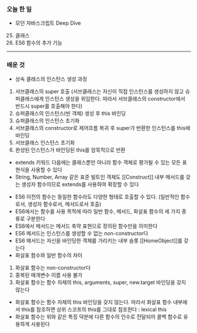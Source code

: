 ### 오늘 한 일
- 모던 자바스크립트 Deep Dive
25. 클래스
26. ES6 함수의 추가 기능
___
### 배운 것
>
- 상속 클래스의 인스턴스 생성 과정
1. 서브클래스의 super 호출 (서브클래스는 자신이 직접 인스턴스를 생성하지 않고 슈퍼클래스에게 인스턴스 생성을 위임한다. 따라서 서브클래스의 constructor에서 반드시 super를 호출해야 한다)
2. 슈퍼클래스의 인스턴스(빈 객체) 생성 후 this 바인딩
3. 슈퍼클래스의 인스턴스 초기화
4. 서브클래스의 constructor로 제어흐름 복귀 후 super가 반환한 인스턴스를 this에 바인딩
5. 서브클래스 인스턴스 초기화
6. 완성된 인스턴스가 바인딩된 this를 암묵적으로 반환
- extends 키워드 다음에는 클래스뿐만 아니라 함수 객체로 평가될 수 있는 모든 표현식을 사용할 수 있다
- String, Number, Array 같은 표준 빌트인 객체도 [[Construct]] 내부 메서드를 갖는 생성자 함수이므로 extends를 사용하여 확장할 수 있다

>
- ES6 이전의 함수는 동일한 함수라도 다양한 형태로 호출할 수 있다. (일반적인 함수로서, 생성자 함수로서, 메서드로서 호출)
- ES6에서는 함수를 사용 목적에 따라 일반 함수, 메서드, 화살표 함수의 세 가지 종류로 구분한다
- ES6에서 메서드는 메서드 축약 표현으로 정의된 함수만을 의미한다
- ES6 메서드는 인스턴스를 생성할 수 없는 non-constructor다
- ES6 메서드는 자신을 바인딩한 객체를 가리키는 내부 슬롯 [[HomeObject]]를 갖는다
- 화살표 함수와 일반 함수의 차이
1. 화살표 함수는 non-constructor다
2. 중복된 매개변수 이름 사용 불가
3. 화살표 함수는 함수 자체의 this, arguments, super, new.target 바인딩을 갖지 않는다
- 화살표 함수는 함수 자체의 this 바인딩을 갖지 않는다. 따라서 화살표 함수 내부에서 this를 참조하면 상위 스코프의 this를 그대로 참조한다 : lexical this
- 화살표 함수는 위와 같은 특징 덕분에 다른 함수의 인수로 전달되어 콜백 함수로 유용하게 사용된다
